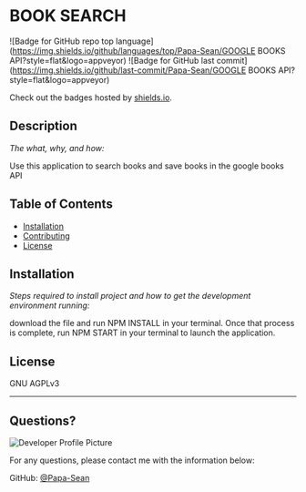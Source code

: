 # BOOK SEARCH
  ![Badge for GitHub repo top language](https://img.shields.io/github/languages/top/Papa-Sean/GOOGLE BOOKS API?style=flat&logo=appveyor) ![Badge for GitHub last commit](https://img.shields.io/github/last-commit/Papa-Sean/GOOGLE BOOKS API?style=flat&logo=appveyor)
  
  Check out the badges hosted by [shields.io](https://shields.io/).
  
  
  ## Description 
  
  *The what, why, and how:* 
  
  Use this application to search books and save books in the google books API
  ## Table of Contents
  * [Installation](#installation)
  * [Contributing](#contributing)
  * [License](#license)
  
  ## Installation
  
  *Steps required to install project and how to get the development environment running:*
  
  download the file and run NPM INSTALL in your terminal.  Once that process is complete, run NPM START in your terminal to launch the application.
  
  ## License
  
  GNU AGPLv3
  
  ---
  
  ## Questions?
  
  ![Developer Profile Picture](https://avatars.githubusercontent.com/u/69025655?v=4) 
  
  For any questions, please contact me with the information below:
 
  GitHub: [@Papa-Sean](https://api.github.com/users/Papa-Sean)
  